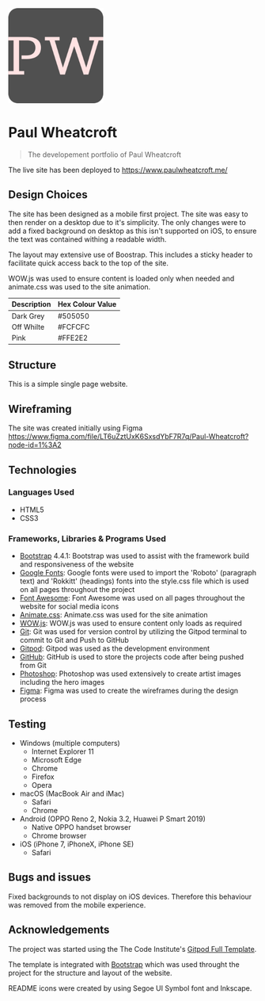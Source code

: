 <img src="android-chrome-192x192.png" style="margin: 0;">

# Paul Wheatcroft

>
> The developement portfolio of Paul Wheatcroft
>

The live site has been deployed to https://www.paulwheatcroft.me/

## Design Choices
The site has been designed as a mobile first project. The site was easy to then render on a desktop due to it's simplicity. The only changes were to add a fixed background on desktop as this isn't supported on iOS, to ensure the text was contained withing a readable width.

The layout may extensive use of Boostrap. This includes a sticky header to facilitate quick access back to the top of the site.

WOW.js was used to ensure content is loaded only when needed and animate.css was used to the site animation.


| Description | Hex Colour Value |
| --- | ----------- |
| Dark Grey | #505050 |
| Off Whilte | #FCFCFC |
| Pink | #FFE2E2 |


## Structure
This is a simple single page website.

## Wireframing
The site was created initially using Figma https://www.figma.com/file/LT6uZztUxK6SxsdYbF7R7q/Paul-Wheatcroft?node-id=1%3A2

## Technologies

### Languages Used

- HTML5
- CSS3

### Frameworks, Libraries & Programs Used

- [Bootstrap](https://getbootstrap.com/) 4.4.1: Bootstrap was used to assist with the framework build and responsiveness of the website
- [Google Fonts](https://fonts.google.com/): Google fonts were used to import the 'Roboto' (paragraph text) and 'Rokkitt' (headings) fonts into the style.css file which is used on all pages throughout the project
- [Font Awesome](https://fontawesome.com/): Font Awesome was used on all pages throughout the website for social media icons
- [Animate.css](https://animate.style/): Animate.css was used for the site animation
- [WOW.js](https://wowjs.uk/): WOW.js was used to ensure content only loads as required
- [Git](https://git-scm.com/): Git was used for version control by utilizing the Gitpod terminal to commit to Git and Push to GitHub
- [Gitpod](https://www.gitpod.io/): Gitpod was used as the development environment
- [GitHub](https://github.com/): GitHub is used to store the projects code after being pushed from Git
- [Photoshop](https://www.adobe.com/uk/products/photoshopfamily.html): Photoshop was used extensively to create artist images including the hero images
- [Figma](https://www.figma.com/): Figma was used to create the wireframes during the design process

## Testing


- Windows (multiple computers)
    - Internet Explorer 11
    - Microsoft Edge
    - Chrome
    - Firefox
    - Opera
- macOS (MacBook Air and iMac)
    - Safari
    - Chrome
- Android (OPPO Reno 2, Nokia 3.2, Huawei P Smart 2019)
    - Native OPPO handset browser
    - Chrome browser
- iOS (iPhone 7, iPhoneX, iPhone SE)
    - Safari

## Bugs and issues

Fixed backgrounds to not display on iOS devices. Therefore this behaviour was removed from the mobile experience.


## Acknowledgements

The project was started using the The Code Institute's [Gitpod Full Template](https://github.com/Code-Institute-Org/gitpod-full-template).

The template is integrated with [Bootstrap](https://getbootstrap.com/) which was used throught the project for the structure and layout of the website.

README icons were created by using Segoe UI Symbol font and Inkscape.


